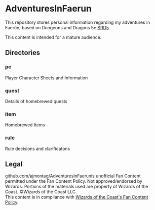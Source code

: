 # AdventuresInFaerun

This repository stores personal information regarding my adventures in Faerûn, based on Dungeons and Dragons 5e [SRD5](https://media.wizards.com/2016/downloads/DND/SRD-OGL_V5.1.pdf).

This content is intended for a mature audience. 

## Directories 
### pc
Player Character Sheets and Information

### quest
Details of homebrewed quests

### item
Homebrewed Items

### rule
Rule decisions and clarificatons



## Legal
github.com/ajmontag/AdventuresInFaerunis unofficial Fan Content permitted under the Fan Content Policy. Not approved/endorsed by Wizards. Portions of the materials used are property of Wizards of the Coast. ©Wizards of the Coast LLC.  
This content is in compliance with [Wizards of the Coast's Fan Content Policy](https://company.wizards.com/fancontentpolicy).

